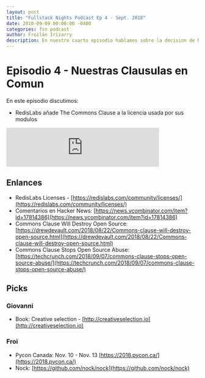 ```yaml
---
layout: post
title: "Fullstack Nights Podcast Ep 4 - Sept. 2018"
date: 2018-09-09 00:00:00 -0400
categories: fsn podcast
author: Froilán Irizarry
description: En nuestro cuarto episodio hablamos sobre la decision de RedisLabs de utilizar el Common Clause para sus modulos de Redis. Tambien discutimos que es el Commons Clause y por que ha causado tanta discusion en la comunidad de Open Source. Grabado el 09 de septiembre de 2018.
---
```


# Episodio 4 - Nuestras Clausulas en Comun

En este episodio discutimos:

* RedisLabs añade The Commons Clause a la licencia usada por sus modulos

<div class="embed-container anchorfm">
  <iframe src="https://anchor.fm/fullstack-nights-podcast/embed/episodes/Episodio-4---Nuestras-Clausulas-en-Comn-e264u1" height="102px" width="400px" frameborder="0" scrolling="no"></iframe>
</div>

## Enlances

* RedisLabs Licenses - [https://redislabs.com/community/licenses/](https://redislabs.com/community/licenses/)
* Comentarios en Hacker News: [https://news.ycombinator.com/item?id=17814386](https://news.ycombinator.com/item?id=17814386)
* Commons Clause Will Destroy Open Source: [https://drewdevault.com/2018/08/22/Commons-clause-will-destroy-open-source.html](https://drewdevault.com/2018/08/22/Commons-clause-will-destroy-open-source.html)
* Commons Clause Stops Open Source Abuse: [https://techcrunch.com/2018/09/07/commons-clause-stops-open-source-abuse/](https://techcrunch.com/2018/09/07/commons-clause-stops-open-source-abuse/)

## Picks

### Giovanni

* Book: Creative selection - [http://creativeselection.io](http://creativeselection.io)

### Froi

* Pycon Canada: Nov. 10 - Nov. 13 [https://2018.pycon.ca/](https://2018.pycon.ca/)
* Nock: [https://github.com/nock/nock](https://github.com/nock/nock)
